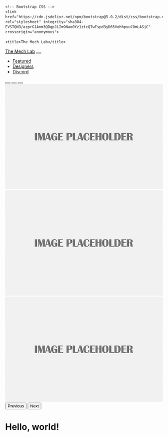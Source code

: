 <!doctype html>
<html lang="en">
  <head>
    <!-- Required meta tags -->
    <meta charset="utf-8">
    <meta name="description" content="A collective of mechanical keyboard designers and makers">
    <meta name="keywords" content="Mechanical, Keyboards, Design, Creation">
    <meta name="author" content="kighul">
    <meta name="viewport" content="width=device-width, initial-scale=1">

    <!-- Bootstrap CSS -->
    <link href="https://cdn.jsdelivr.net/npm/bootstrap@5.0.2/dist/css/bootstrap.min.css" rel="stylesheet" integrity="sha384-EVSTQN3/azprG1Anm3QDgpJLIm9Nao0Yz1ztcQTwFspd3yD65VohhpuuCOmLASjC" crossorigin="anonymous">

    <title>The Mech Lab</title>
  </head>
  <body>
    <nav class="navbar navbar-expand-lg navbar-light bg-light">
      <div class="container-fluid">
        <a class="navbar-brand" href="index.md">The Mech Lab</a>
        <button class="navbar-toggler" type="button" data-bs-toggle="collapse" data-bs-target="#navbarNavDropdown" aria-controls="navbarNavDropdown" aria-expanded="false" aria-label="Toggle navigation">
          <span class="navbar-toggler-icon"></span>
        </button>
        <div class="collapse navbar-collapse" id="navbarNavDropdown">
          <ul class="navbar-nav">
            <li class="nav-item">
              <a class="nav-link active" aria-current="page" href="#">Featured</a>
            </li>
            <li class="nav-item">
              <a class="nav-link" href="#">Designers</a>
            </li>
            <li class="nav-item">
              <a class="nav-link" href="#">Discord</a>
            </li>
          </ul>
        </div>
      </div>
    </nav>
    <div class="container-fluid">
        <div id="carouselExampleIndicators" class="carousel slide" data-bs-ride="carousel" style="">
            <div class="carousel-indicators">
                <button type="button" data-bs-target="#carouselExampleIndicators" data-bs-slide-to="0" class="active" aria-current="true" aria-label="Slide 1"></button>
                <button type="button" data-bs-target="#carouselExampleIndicators" data-bs-slide-to="1" aria-label="Slide 2"></button>
                <button type="button" data-bs-target="#carouselExampleIndicators" data-bs-slide-to="2" aria-label="Slide 3"></button>
            </div>
            <div class="carousel-inner">
                <div class="carousel-item active">
                    <img src="images/office-image-placeholder.jpg" class="d-block w-100" alt="...">
                </div>
                <div class="carousel-item">
                    <img src="images/office-image-placeholder.jpg" class="d-block w-100" alt="...">
                </div>
                <div class="carousel-item">
                    <img src="images/office-image-placeholder.jpg" class="d-block w-100" alt="...">
                </div>
            </div>
            <button class="carousel-control-prev" type="button" data-bs-target="#carouselExampleIndicators" data-bs-slide="prev">
                <span class="carousel-control-prev-icon" aria-hidden="true"></span>
                <span class="visually-hidden">Previous</span>
            </button>
            <button class="carousel-control-next" type="button" data-bs-target="#carouselExampleIndicators" data-bs-slide="next">
                <span class="carousel-control-next-icon" aria-hidden="true"></span>
                <span class="visually-hidden">Next</span>
            </button>
        </div>
    </div>
    <h1>Hello, world!</h1>
    <script src="https://cdn.jsdelivr.net/npm/bootstrap@5.0.2/dist/js/bootstrap.bundle.min.js" integrity="sha384-MrcW6ZMFYlzcLA8Nl+NtUVF0sA7MsXsP1UyJoMp4YLEuNSfAP+JcXn/tWtIaxVXM" crossorigin="anonymous"></script>
  </body>
</html>